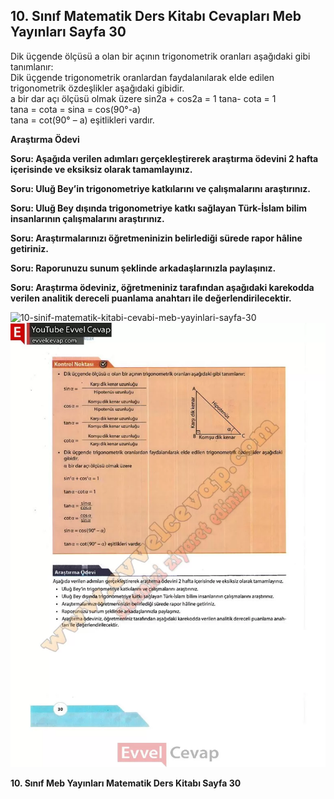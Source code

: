 ## 10. Sınıf Matematik Ders Kitabı Cevapları Meb Yayınları Sayfa 30

Dik üçgende ölçüsü a olan bir açının trigonometrik oranları aşağıdaki gibi tanımlanır:  
 Dik üçgende trigonometrik oranlardan faydalanılarak elde edilen trigonometrik özdeşlikler aşağıdaki gibidir.  
 a bir dar açı ölçüsü olmak üzere sin2a + cos2a = 1 tana- cota = 1  
 tana = cota = sina = cos(90°-a)  
 tana = cot(90° – a) eşitlikleri vardır.

**Araştırma Ödevi**

**Soru: Aşağıda verilen adımları gerçekleştirerek araştırma ödevini 2 hafta içerisinde ve eksiksiz olarak tamamlayınız.**

**Soru: Uluğ Bey’in trigonometriye katkılarını ve çalışmalarını araştırınız.**

**Soru: Uluğ Bey dışında trigonometriye katkı sağlayan Türk-İslam bilim insanlarının çalışmalarını araştırınız.**

**Soru: Araştırmalarınızı öğretmeninizin belirlediği sürede rapor hâline getiriniz.**

**Soru: Raporunuzu sunum şeklinde arkadaşlarınızla paylaşınız.**

**Soru: Araştırma ödeviniz, öğretmeniniz tarafından aşağıdaki karekodda verilen analitik dereceli puanlama anahtarı ile değerlendirilecektir.**

![10-sinif-matematik-kitabi-cevabi-meb-yayinlari-sayfa-30]()![10-sinif-matematik-kitabi-cevabi-meb-yayinlari-sayfa-30](./image1.webp)

**10. Sınıf Meb Yayınları Matematik Ders Kitabı Sayfa 30**